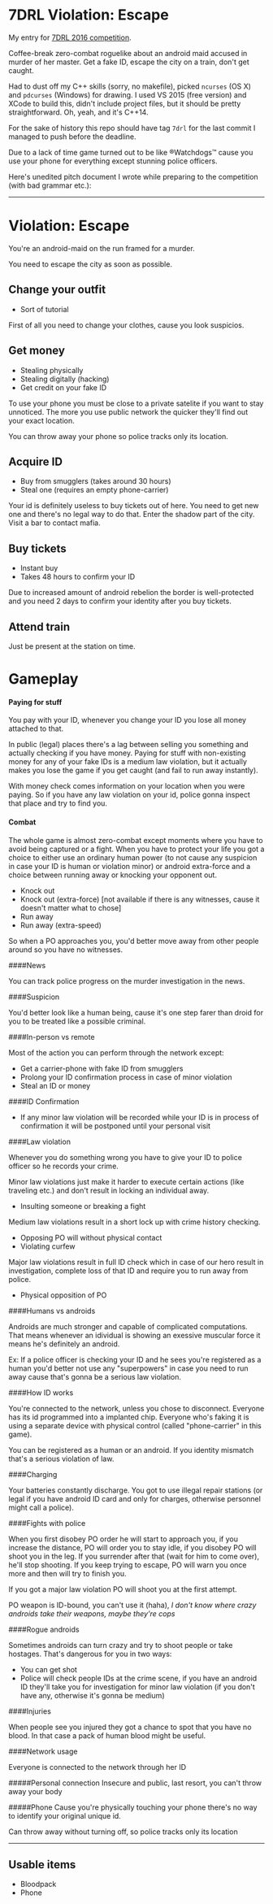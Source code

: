 # 7DRL Violation: Escape

My entry for [7DRL 2016 competition](http://7drl.org).

Coffee-break zero-combat roguelike about an android maid accused in murder of her master. Get a fake ID, escape the city on a train, don't get caught.

Had to dust off my C++ skills (sorry, no makefile), picked `ncurses` (OS X) and `pdcurses` (Windows) for drawing. I used VS 2015 (free version) and XCode to build this, didn't include project files, but it should be pretty straightforward. Oh, yeah, and it's C++14.

For the sake of history this repo should have tag `7drl` for the last commit I managed to push before the deadline.

Due to a lack of time game turned out to be like ®Watchdogs™ cause you use your phone for everything except stunning police officers.

Here's unedited pitch document I wrote while preparing to the competition (with bad grammar etc.):

---

Violation: Escape
===

You're an android-maid on the run framed for a murder.

You need to escape the city as soon as possible.

Change your outfit
---

- Sort of tutorial

First of all you need to change your clothes, cause you look suspicios.

Get money
---

- Stealing physically
- Stealing digitally (hacking)
- Get credit on your fake ID

To use your phone you must be close to a private satelite if you want to stay unnoticed. The more you use public network the quicker they'll find out your exact location.

You can throw away your phone so police tracks only its location.

Acquire ID
---

- Buy from smugglers (takes around 30 hours)
- Steal one (requires an empty phone-carrier)

Your id is definitely useless to buy tickets out of here. You need to get new one and there's no legal way to do that. Enter the shadow part of the city. Visit a bar to contact mafia.

Buy tickets
---

- Instant buy
- Takes 48 hours to confirm your ID

Due to increased amount of android rebelion the border is well-protected and you need 2 days to confirm your identity after you buy tickets.

Attend train
---

Just be present at the station on time.


Gameplay
===

#### Paying for stuff

You pay with your ID, whenever you change your ID you lose all money attached to that.

In public (legal) places there's a lag between selling you something and actually checking if you have money. Paying for stuff with non-existing money for any of your fake IDs is a medium law violation, but it actually makes you lose the game if you get caught (and fail to run away instantly).

With money check comes information on your location when you were paying. So if you have any law violation on your id, police gonna inspect that place and try to find you.

#### Combat

The whole game is almost zero-combat except moments where you have to avoid being captured or a fight. When you have to protect your life you got a choice to either use an ordinary human power (to not cause any suspicion in case your ID is human or violation minor) or android extra-force and a choice between running away or knocking your opponent out.

- Knock out
- Knock out (extra-force) [not available if there is any witnesses, cause it doesn't matter what to chose]
- Run away
- Run away (extra-speed)

So when a PO approaches you, you'd better move away from other people around so you have no witnesses.

####News

You can track police progress on the murder investigation in the news.

####Suspicion

You'd better look like a human being, cause it's one step farer than droid for you to be treated like a possible criminal.

####In-person vs remote

Most of the action you can perform through the network except:

- Get a carrier-phone with fake ID from smugglers
- Prolong your ID confirmation process in case of minor violation
- Steal an ID or money

####ID Confirmation

- If any minor law violation will be recorded while your ID is in process of confirmation it will be postponed until your personal visit

####Law violation

Whenever you do something wrong you have to give your ID to police officer so he records your crime.

Minor law violations just make it harder to execute certain actions (like traveling etc.) and don't result in locking an individual away.

- Insulting someone or breaking a fight

Medium law violations result in a short lock up with crime history checking.

- Opposing PO will without physical contact
- Violating curfew

Major law violations result in full ID check which in case of our hero result in investigation, complete loss of that ID and require you to run away from police.

- Physical opposition of PO

####Humans vs androids

Androids are much stronger and capable of complicated computations. That means whenever an idividual is showing an exessive muscular force it means he's definitely an android.

Ex: If a police officer is checking your ID and he sees you're registered as a human you'd better not use any "superpowers" in case you need to run away cause that's gonna be a serious law violation.

####How ID works

You're connected to the network, unless you chose to disconnect. Everyone has its id programmed into a implanted chip. Everyone who's faking it is using a separate device with physical control (called "phone-carrier" in this game).

You can be registered as a human or an android. If you identity mismatch that's a serious violation of law.

####Charging

Your batteries constantly discharge. You got to use illegal repair stations (or legal if you have android ID card and only for charges, otherwise personnel might call a police).

####Fights with police

When you first disobey PO order he will start to approach you, if you increase the distance, PO will order you to stay idle, if you disobey PO will shoot you in the leg. If you surrender after that (wait for him to come over), he'll stop shooting. If you keep trying to escape, PO will warn you once more and then will try to finish you.

If you got a major law violation PO will shoot you at the first attempt.

PO weapon is ID-bound, you can't use it (haha), *I don't know where crazy androids take their weapons, maybe they're cops*

####Rogue androids

Sometimes androids can turn crazy and try to shoot people or take hostages. That's dangerous for you in two ways:

- You can get shot
- Police will check people IDs at the crime scene, if you have an android ID they'll take you for investigation for minor law violation (if you don't have any, otherwise it's gonna be medium)

####Injuries

When people see you injured they got a chance to spot that you have no blood. In that case a pack of human blood might be useful.

####Network usage

Everyone is connected to the network through her ID

#####Personal connection
Insecure and public, last resort, you can't throw away your body

#####Phone
Cause you're physically touching your phone there's no way to identify your original unique id.

Can throw away without turning off, so police tracks only its location


---

Usable items
---

- Bloodpack
- Phone